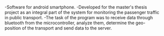 -Software for android smartphone. 
-Developed for the master's thesis project as an integral part of the system for monitoring the passenger traffic in public transport. 
-The task of the program was to receive data through bluetooth from the microcontroller, analyze them, determine the geo-position of the transport and send data to the server.
